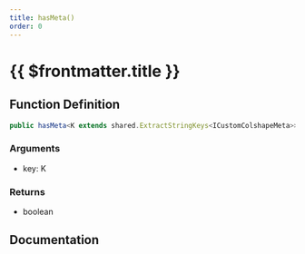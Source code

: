 ```yaml
---
title: hasMeta()
order: 0
---
```


# {{ $frontmatter.title }}

<!--@include: ./hasMeta_partial_header.md-->

## Function Definition

```ts
public hasMeta<K extends shared.ExtractStringKeys<ICustomColshapeMeta>>(key: K): boolean;
```

### Arguments

* key: K

### Returns

* boolean

## Documentation

<!--@include: ./hasMeta_partial_footer.md-->
